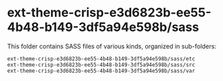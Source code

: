 # ext-theme-crisp-e3d6823b-ee55-4b48-b149-3df5a94e598b/sass

This folder contains SASS files of various kinds, organized in sub-folders:

    ext-theme-crisp-e3d6823b-ee55-4b48-b149-3df5a94e598b/sass/etc
    ext-theme-crisp-e3d6823b-ee55-4b48-b149-3df5a94e598b/sass/src
    ext-theme-crisp-e3d6823b-ee55-4b48-b149-3df5a94e598b/sass/var
